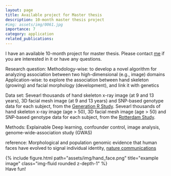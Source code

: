 ```yaml
---
layout: page
title: Available project for Master thesis
description: 10-month master thesis project
#img: assets/img/0061.jpg
importance: 7
category: application
related_publications:
---
```

I have an available 10-month project for master thesis. Please contact [me](https://tsingmessage.github.io/) if you are interested in it or have any questions.

Research question:
Methodology-wise: to develop a novel algorithm for analyzing association between two high-dimensional (e.g., image) domains
Application-wise: to explore the association between hand skeleton (growing) and facial morphology (development), and link it with genetics

Data set:
Sevearl thousands of hand skeleton x-ray image (at 9 and 13 years), 3D facial mesh image (at 9 and 13 years) and SNP-based genotype data for each subject, from the [Generation R Study](https://pubmed.ncbi.nlm.nih.gov/16826450/).
Sevearl thousands of hand skeleton x-ray image (age > 50), 3D facial mesh image (age > 50) and SNP-based genotype data for each subject, from the [Rotterdam Study](https://link.springer.com/article/10.1007/s10654-017-0321-4).

Methods:
Explainable Deep learning, confounder control, image analysis, genome-wide-association study (GWAS)

reference:
Morphological and population genomic evidence that human faces have evolved to signal individual identity, [nature communications](https://www.nature.com/articles/ncomms5800#Sec2)

<div class="row">
    <div class="col-sm mt-3 mt-md-0">
        {% include figure.html path="assets/img/hand_face.png" title="example image" class="img-fluid rounded z-depth-1" %}
    </div>
</div>
<div class="caption">
    Have fun!
</div>
